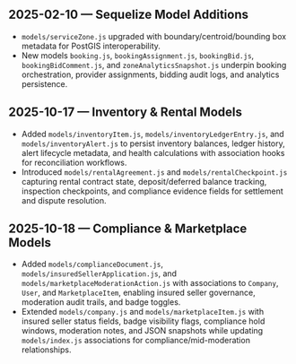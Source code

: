 ## 2025-02-10 — Sequelize Model Additions
- `models/serviceZone.js` upgraded with boundary/centroid/bounding box metadata for PostGIS interoperability.
- New models `booking.js`, `bookingAssignment.js`, `bookingBid.js`, `bookingBidComment.js`, and `zoneAnalyticsSnapshot.js` underpin booking orchestration, provider assignments, bidding audit logs, and analytics persistence.

## 2025-10-17 — Inventory & Rental Models
- Added `models/inventoryItem.js`, `models/inventoryLedgerEntry.js`, and `models/inventoryAlert.js` to persist inventory balances, ledger history, alert lifecycle metadata, and health calculations with association hooks for reconciliation workflows.
- Introduced `models/rentalAgreement.js` and `models/rentalCheckpoint.js` capturing rental contract state, deposit/deferred balance tracking, inspection checkpoints, and compliance evidence fields for settlement and dispute resolution.

## 2025-10-18 — Compliance & Marketplace Models
- Added `models/complianceDocument.js`, `models/insuredSellerApplication.js`, and `models/marketplaceModerationAction.js` with associations to `Company`, `User`, and `MarketplaceItem`, enabling insured seller governance, moderation audit trails, and badge toggles.
- Extended `models/company.js` and `models/marketplaceItem.js` with insured seller status fields, badge visibility flags, compliance hold windows, moderation notes, and JSON snapshots while updating `models/index.js` associations for compliance/mid-moderation relationships.
